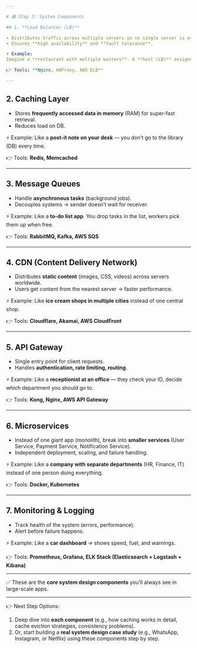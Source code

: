 ```yaml
---

# 🟢 Step 3: System Components

## 1. **Load Balancer (LB)**

- Distributes traffic across multiple servers so no single server is overloaded.
- Ensures **high availability** and **fault tolerance**.

⚡ Example:
Imagine a **restaurant with multiple waiters**. A **host (LB)** assigns customers to free waiters.

👉 Tools: **Nginx, HAProxy, AWS ELB**

---
```


## 2. **Caching Layer**

- Stores **frequently accessed data in memory** (RAM) for super-fast retrieval.
- Reduces load on DB.

⚡ Example:
Like a **post-it note on your desk** — you don’t go to the library (DB) every time.

👉 Tools: **Redis, Memcached**

---

## 3. **Message Queues**

- Handle **asynchronous tasks** (background jobs).
- Decouples systems → sender doesn’t wait for receiver.

⚡ Example:
Like a **to-do list app**. You drop tasks in the list, workers pick them up when free.

👉 Tools: **RabbitMQ, Kafka, AWS SQS**

---

## 4. **CDN (Content Delivery Network)**

- Distributes **static content** (images, CSS, videos) across servers worldwide.
- Users get content from the nearest server → faster performance.

⚡ Example:
Like **ice cream shops in multiple cities** instead of one central shop.

👉 Tools: **Cloudflare, Akamai, AWS CloudFront**

---

## 5. **API Gateway**

- Single entry point for client requests.
- Handles **authentication, rate limiting, routing**.

⚡ Example:
Like a **receptionist at an office** — they check your ID, decide which department you should go to.

👉 Tools: **Kong, Nginx, AWS API Gateway**

---

## 6. **Microservices**

- Instead of one giant app (monolith), break into **smaller services** (User Service, Payment Service, Notification Service).
- Independent deployment, scaling, and failure handling.

⚡ Example:
Like a **company with separate departments** (HR, Finance, IT) instead of one person doing everything.

👉 Tools: **Docker, Kubernetes**

---

## 7. **Monitoring & Logging**

- Track health of the system (errors, performance).
- Alert before failure happens.

⚡ Example:
Like a **car dashboard** → shows speed, fuel, and warnings.

👉 Tools: **Prometheus, Grafana, ELK Stack (Elasticsearch + Logstash + Kibana)**

---

✅ These are the **core system design components** you’ll always see in large-scale apps.

---

👉 Next Step Options:

1. Deep dive into **each component** (e.g., how caching works in detail, cache eviction strategies, consistency problems).
2. Or, start building a **real system design case study** (e.g., WhatsApp, Instagram, or Netflix) using these components step by step.
